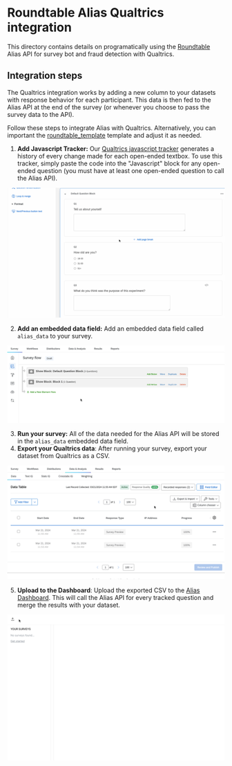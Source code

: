 # Roundtable Alias Qualtrics integration

This directory contains details on programatically using the [Roundtable](https://roundtable.ai) Alias API for survey bot and fraud detection with Qualtrics.

## Integration steps

The Qualtrics integration works by adding a new column to your datasets with response behavior for each participant. This data is then fed to the Alias API at the end of the survey (or whenever you choose to pass the survey data to the API).

Follow these steps to integrate Alias with Qualtrics. Alternatively, you can important the [roundtable_template](roundtable_template.qsf) template and adjust it as needed.

1. **Add Javascript Tracker:** Our [Qualtrics javascript tracker](qualtrics-tracker.js) generates a history of every change made for each open-ended textbox. To use this tracker, simply paste the code into the "Javascript" block for any open-ended question (you must have at least one open-ended question to call the Alias API).

![Javascript tracker animation](gifs/js-tracker.gif)

2. **Add an embedded data field:** Add an embedded data field called `alias_data` to your survey.

![Embedded data animation](gifs/embedded-data.gif)

3. **Run your survey:** All of the data needed for the Alias API will be stored in the `alias_data` embedded data field.
4. **Export your Qualtrics data**: After running your survey, export your dataset from Qualtrics as a CSV.

![Download data animation](gifs/download-data.gif)


5. **Upload to the Dashboard**: Upload the exported CSV to the [Alias Dashboard](https://roundtable.ai/dashboard). This will call the Alias API for every tracked question and merge the results with your dataset.

![Upload data animation](gifs/upload-data.gif)
